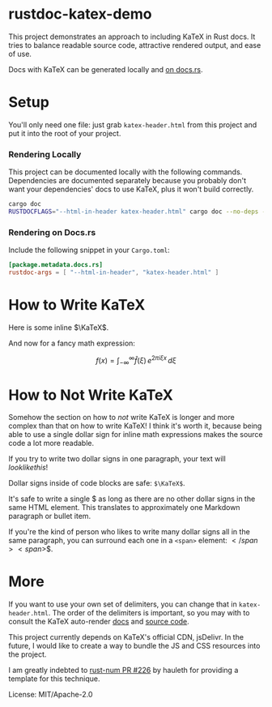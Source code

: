 # rustdoc-katex-demo

This project demonstrates an approach to including KaTeX in Rust docs. It tries to balance
readable source code, attractive rendered output, and ease of use.

Docs with KaTeX can be generated locally and [on docs.rs](https://docs.rs/rustdoc-katex-demo).

Setup
=====

You'll only need one file: just grab `katex-header.html` from this project and put it into the
root of your project.

### Rendering Locally

This project can be documented locally with the following commands. Dependencies are
documented separately because you probably don't want your dependencies' docs to use KaTeX, plus
it won't build correctly.

```bash
cargo doc
RUSTDOCFLAGS="--html-in-header katex-header.html" cargo doc --no-deps --open
```

### Rendering on Docs.rs

Include the following snippet in your `Cargo.toml`:

```toml
[package.metadata.docs.rs]
rustdoc-args = [ "--html-in-header", "katex-header.html" ]
```

How to Write KaTeX
==================

Here is some inline $\KaTeX$.

And now for a fancy math expression:

$$
f(x) = \int_{-\infty}^\infty
  \hat f(\xi)\,e^{2 \pi i \xi x}
  \,d\xi
$$

How to Not Write KaTeX
======================

Somehow the section on how to *not* write KaTeX is longer and more complex than that on how to
write KaTeX! I think it's worth it, because being able to use a single dollar sign for inline
math expressions makes the source code a lot more readable.

If you try to write two dollar signs in one paragraph, your text will $look like this!$

Dollar signs inside of code blocks are safe: `$\KaTeX$`.

It's safe to write a single $ as long as there are no other dollar signs in the same HTML
element. This translates to approximately one Markdown paragraph or bullet item.

If you're the kind of person who likes to write many dollar signs all in the same paragraph,
you can surround each one in a `<span>` element: <span>$</span><span>$</span><span>$</span>.

More
====

If you want to use your own set of delimiters, you can change that in `katex-header.html`. The
order of the delimiters is important, so you may with to consult the KaTeX auto-render
[docs](https://katex.org/docs/autorender.html) and
[source code](https://github.com/Khan/KaTeX/blob/master/contrib/auto-render/auto-render.js).

This project currently depends on KaTeX's official CDN, jsDelivr. In the future, I would like to
create a way to bundle the JS and CSS resources into the project.

I am greatly indebted to [rust-num PR #226](https://github.com/rust-num/num/pull/226) by hauleth
for providing a template for this technique.

License: MIT/Apache-2.0

